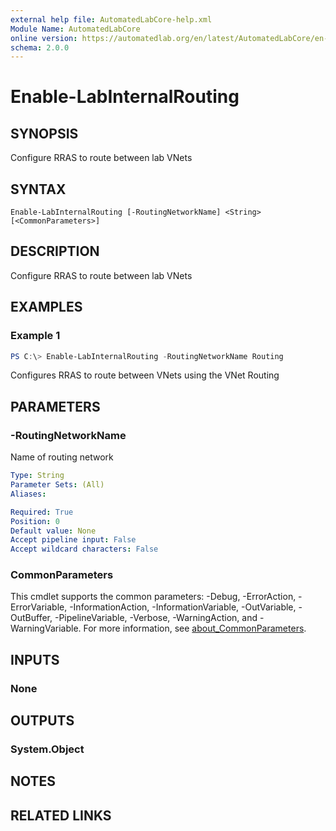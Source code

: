 ```yaml
---
external help file: AutomatedLabCore-help.xml
Module Name: AutomatedLabCore
online version: https://automatedlab.org/en/latest/AutomatedLabCore/en-us/Enable-LabInternalRouting
schema: 2.0.0
---
```


# Enable-LabInternalRouting

## SYNOPSIS
Configure RRAS to route between lab VNets

## SYNTAX

```
Enable-LabInternalRouting [-RoutingNetworkName] <String> [<CommonParameters>]
```

## DESCRIPTION
Configure RRAS to route between lab VNets

## EXAMPLES

### Example 1
```powershell
PS C:\> Enable-LabInternalRouting -RoutingNetworkName Routing
```

Configures RRAS to route between VNets using the VNet Routing

## PARAMETERS

### -RoutingNetworkName
Name of routing network

```yaml
Type: String
Parameter Sets: (All)
Aliases:

Required: True
Position: 0
Default value: None
Accept pipeline input: False
Accept wildcard characters: False
```

### CommonParameters
This cmdlet supports the common parameters: -Debug, -ErrorAction, -ErrorVariable, -InformationAction, -InformationVariable, -OutVariable, -OutBuffer, -PipelineVariable, -Verbose, -WarningAction, and -WarningVariable. For more information, see [about_CommonParameters](http://go.microsoft.com/fwlink/?LinkID=113216).

## INPUTS

### None
## OUTPUTS

### System.Object
## NOTES

## RELATED LINKS

